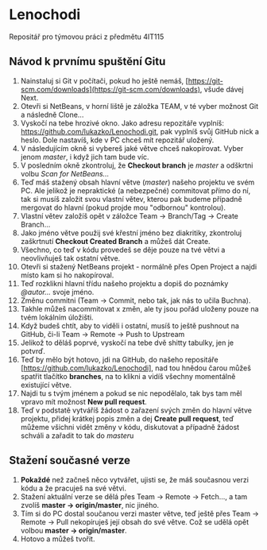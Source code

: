 # Lenochodi
Repositář pro týmovou práci z předmětu 4IT115



## Návod k prvnímu spuštění Gitu
1. Nainstaluj si Git v počítači, pokud ho ještě nemáš, [https://git-scm.com/downloads](https://git-scm.com/downloads), všude dávej Next.
2. Otevři si NetBeans, v horní liště je záložka TEAM, v té vyber možnost Git a následně Clone...
3. Vyskočí na tebe hrozivé okno. Jako adresu repozitáře vyplníš: https://github.com/lukazko/Lenochodi.git, pak vyplníš svůj GitHub nick a heslo. Dole nastavíš, kde v PC chceš mít repozitář uložený.
4. V následujícím okně si vybereš jaké větve chceš nakopírovat. Vyber jenom *master*, i když jich tam bude víc.
5. V posledním okně zkontroluj, že **Checkout branch** je *master* a odškrtni volbu *Scan for NetBeans...*
6. Teď máš stažený obsah hlavní větve (*master*) našeho projektu ve svém PC. Ale jelikož je nepraktické (a nebezpečné) commitovat přímo do ní, tak si musíš založit svou vlastní větev, kterou pak budeme případně mergovat do hlavní (pokud projde mou "odbornou" kontrolou).
7. Vlastní větev založíš opět v záložce Team -> Branch/Tag -> Create Branch...
8. Jako jméno větve použij své křestní jméno bez diakritiky, zkontroluj zaškrtnutí **Checkout Created Branch** a můžeš dát Create.
9. Všechno, co teď v kódu provedeš se děje pouze na tvé větvi a neovlivňuješ tak ostatní větve.
10. Otevři si stažený NetBeans projekt - normálně přes Open Project a najdi místo kam si ho nakopíroval.
11. Teď rozklikni hlavní třídu našeho projektu a dopiš do poznámky *@autor...* svoje jméno.
12. Změnu commitni (Team -> Commit, nebo tak, jak nás to učila Buchna).
13. Takhle můžeš nacommitovat x změn, ale ty jsou pořád uloženy pouze na tvém lokálním úložišti.
14. Když budeš chtít, aby to viděli i ostatní, musíš to ještě pushnout na GitHub, či-li Team -> Remote -> Push to Upstream
15. Jelikož to děláš poprvé, vyskočí na tebe dvě shitty tabulky, jen je potvrď.
16. Teď by mělo být hotovo, jdi na GitHub, do našeho repositáře [https://github.com/lukazko/Lenochodi], nad tou hnědou čarou můžeš spatřit tlačítko **branches**, na to klikni a vidíš všechny momentálně existující větve.
17. Najdi tu s tvým jménem a pokud se nic nepodělalo, tak bys tam měl vpravo mít možnost **New pull request**.
18. Teď v podstatě vytváříš žádost o zařazení svých změn do hlavní větve projektu, přidej krátkej popis změn a dej **Create pull request**, teď můžeme všichni vidět změny v kódu, diskutovat a případně žádost schváli a zařadit to tak do *master*u

## Stažení současné verze
1. **Pokaždé** než začneš něco vytvářet, ujisti se, že máš současnou verzi kódu a že pracuješ na své větvi.
2. Stažení aktuální verze se dělá přes Team -> Remote -> Fetch..., a tam zvolíš **master -> origin/master**, nic jiného.
3. Tím si do PC dostal součanou verzi master větve, teď ještě přes Team -> Remote -> Pull nekopíruješ její obsah do své větve. Což se udělá opět volbou **master -> origin/master**.
4. Hotovo a můžeš tvořit.

